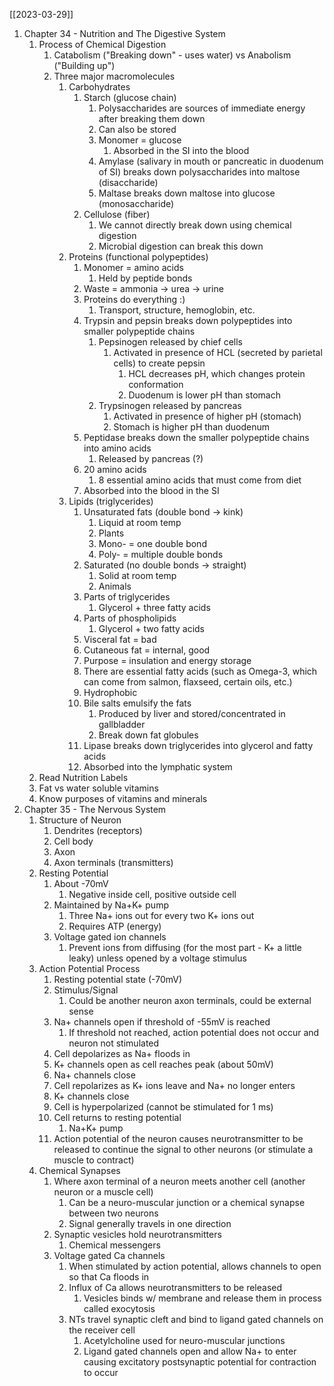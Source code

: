 [[2023-03-29]]

1. Chapter 34 - Nutrition and The Digestive System
	1. Process of Chemical Digestion
		1. Catabolism ("Breaking down" - uses water) vs Anabolism ("Building up")
		2. Three major macromolecules
			1. Carbohydrates
				1. Starch (glucose chain)
					1. Polysaccharides are sources of immediate energy after breaking them down
					2. Can also be stored
					3. Monomer = glucose
						1. Absorbed in the SI into the blood 
					4. Amylase (salivary in mouth or pancreatic in duodenum of SI) breaks down polysaccharides into maltose (disaccharide)
					5. Maltase breaks down maltose into glucose (monosaccharide)
				2. Cellulose (fiber)
					1. We cannot directly break down using chemical digestion
					2. Microbial digestion can break this down
			2. Proteins (functional polypeptides)
				1. Monomer = amino acids
					1. Held by peptide bonds
				2. Waste = ammonia -> urea -> urine
				3. Proteins do everything :)
					1. Transport, structure, hemoglobin, etc.
				4. Trypsin and pepsin breaks down polypeptides into smaller polypeptide chains
					1. Pepsinogen released by chief cells
						1. Activated in presence of HCL (secreted by parietal cells) to create pepsin
							1. HCL decreases pH, which changes protein conformation
							2. Duodenum is lower pH than stomach
					2. Trypsinogen released by pancreas
						1. Activated in presence of higher pH (stomach)
						2. Stomach is higher pH than duodenum 
				5. Peptidase breaks down the smaller polypeptide chains into amino acids
					1. Released by pancreas (?)
				6. 20 amino acids
					1. 8 essential amino acids that must come from diet
				7. Absorbed into the blood in the SI
			3. Lipids (triglycerides)
				1. Unsaturated fats (double bond -> kink)
					1. Liquid at room temp
					2. Plants
					3. Mono- = one double bond
					4. Poly- = multiple double bonds
				2. Saturated (no double bonds -> straight)
					1. Solid at room temp
					2. Animals
				4. Parts of triglycerides
					1. Glycerol + three fatty acids
				5. Parts of phospholipids
					1. Glycerol + two fatty acids
				6. Visceral fat = bad
				7. Cutaneous fat = internal, good
				8. Purpose = insulation and energy storage
				9. There are essential fatty acids (such as Omega-3, which can come from salmon, flaxseed, certain oils, etc.)
				10. Hydrophobic 
				11. Bile salts emulsify the fats
					1. Produced by liver and stored/concentrated in gallbladder
					2. Break down fat globules 
				12. Lipase breaks down triglycerides into glycerol and fatty acids
				13. Absorbed into the lymphatic system
	2. Read Nutrition Labels
	3. Fat vs water soluble vitamins
	4. Know purposes of vitamins and minerals
2. Chapter 35 - The Nervous System
	1. Structure of Neuron
		1. Dendrites (receptors)
		2. Cell body
		3. Axon
		4. Axon terminals (transmitters)
	2. Resting Potential
		1. About -70mV
			1. Negative inside cell, positive outside cell
		2. Maintained by Na+K+ pump
			1. Three Na+ ions out for every two K+ ions out
			2. Requires ATP (energy)
		3. Voltage gated ion channels
			1. Prevent ions from diffusing (for the most part - K+ a little leaky) unless opened by a voltage stimulus 
	3. Action Potential Process
		1. Resting potential state (-70mV)
		2. Stimulus/Signal 
			1. Could be another neuron axon terminals, could be external sense
		3. Na+ channels open if threshold of -55mV is reached
			1. If threshold not reached, action potential does not occur and neuron not stimulated
		4. Cell depolarizes as Na+ floods in
		5. K+ channels open as cell reaches peak (about 50mV)
		6. Na+ channels close
		7. Cell repolarizes as K+ ions leave and Na+ no longer enters
		8. K+ channels close
		9. Cell is hyperpolarized (cannot be stimulated for 1 ms)
		10. Cell returns to resting potential
			1. Na+K+ pump
		11. Action potential of the neuron causes neurotransmitter to be released to continue the signal to other neurons (or stimulate a muscle to contract)
	4. Chemical Synapses
		1. Where axon terminal of a neuron meets another cell (another neuron or a muscle cell)
			1. Can be a neuro-muscular junction or a chemical synapse between two neurons
			2. Signal generally travels in one direction
		2. Synaptic vesicles hold neurotransmitters 
			1. Chemical messengers
		3. Voltage gated Ca channels 
			1. When stimulated by action potential, allows channels to open so that Ca floods in
			2. Influx of Ca allows neurotransmitters to be released
				1. Vesicles binds w/ membrane and release them in process called exocytosis
			3. NTs travel synaptic cleft and bind to ligand gated channels on the receiver cell
				1. Acetylcholine used for neuro-muscular junctions 
				2. Ligand gated channels open and allow Na+ to enter causing excitatory postsynaptic potential for contraction to occur 